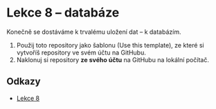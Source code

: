 # Lekce 8 – databáze

Konečně se dostáváme k trvalému uložení dat – k databázím.

1. Použij toto repository jako šablonu (Use this template), ze které si vytvoříš repository ve svém účtu na GitHubu.
1. Naklonuj si repository **ze svého účtu** na GitHubu na lokální počítač.

## Odkazy
* [Lekce 8](https://java.czechitas.cz/2021-jaro/java-2/lekce-8.html)
